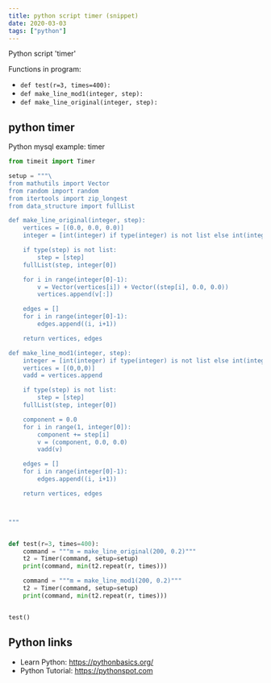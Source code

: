 ```yaml
---
title: python script timer (snippet)
date: 2020-03-03
tags: ["python"]
---
```

Python script 'timer'

Functions in program: 
* `def test(r=3, times=400):`
* `def make_line_mod1(integer, step):`
* `def make_line_original(integer, step):`

## python timer

Python mysql example: timer

```python
from timeit import Timer

setup = """\
from mathutils import Vector
from random import random
from itertools import zip_longest
from data_structure import fullList

def make_line_original(integer, step):
    vertices = [(0.0, 0.0, 0.0)]
    integer = [int(integer) if type(integer) is not list else int(integer[0])]

    if type(step) is not list:
        step = [step]
    fullList(step, integer[0])

    for i in range(integer[0]-1):
        v = Vector(vertices[i]) + Vector((step[i], 0.0, 0.0))
        vertices.append(v[:])

    edges = []
    for i in range(integer[0]-1):
        edges.append((i, i+1))

    return vertices, edges

def make_line_mod1(integer, step):
    integer = [int(integer) if type(integer) is not list else int(integer[0])]
    vertices = [(0,0,0)]
    vadd = vertices.append

    if type(step) is not list:
        step = [step]
    fullList(step, integer[0])

    component = 0.0
    for i in range(1, integer[0]):
        component += step[i]
        v = (component, 0.0, 0.0)
        vadd(v)

    edges = []
    for i in range(integer[0]-1):
        edges.append((i, i+1))

    return vertices, edges



"""


def test(r=3, times=400):
    command = """m = make_line_original(200, 0.2)"""
    t2 = Timer(command, setup=setup)
    print(command, min(t2.repeat(r, times)))

    command = """m = make_line_mod1(200, 0.2)"""
    t2 = Timer(command, setup=setup)
    print(command, min(t2.repeat(r, times)))


test()

```

## Python links

- Learn Python: https://pythonbasics.org/
- Python Tutorial: https://pythonspot.com
